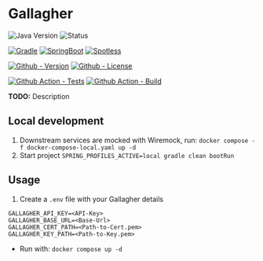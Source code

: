 # Gallagher

![Java Version](https://img.shields.io/badge/Temurin-21-green?style=flat-square&logo=eclipse-adoptium)
![Status](https://img.shields.io/badge/Status-Beta-yellowgreen?style=flat-square)

[![Gradle](https://img.shields.io/badge/Gradle-8.13.0-informational?style=flat-square&logo=gradle)](https://github.com/gradle/gradle)
[![SpringBoot](https://img.shields.io/badge/SpringBoot-3.4.3-informational?style=flat-square&logo=springboot)](https://github.com/spring-projects/spring-boot)
[![Spotless](https://img.shields.io/badge/Spotless-7.0.2-informational?style=flat-square)](https://github.com/diffplug/spotless)

[![Github - Version](https://img.shields.io/github/v/tag/Buried-In-Code/Gallagher?logo=Github&label=Version&style=flat-square)](https://github.com/Buried-In-Code/Gallagher/tags)
[![Github - License](https://img.shields.io/github/license/Buried-In-Code/Gallagher?logo=Github&label=License&style=flat-square)](https://opensource.org/licenses/MIT)

[![Github Action - Tests](https://img.shields.io/github/actions/workflow/status/Buried-In-Code/Gallagher/integration.yaml?branch=main&logo=githubactions&label=Tests&style=flat-square)](https://github.com/Buried-In-Code/Gallagher/actions/workflows/integration.yaml)
[![Github Action - Build](https://img.shields.io/github/actions/workflow/status/Buried-In-Code/Gallagher/deployment.yaml?branch=main&logo=githubactions&label=Build&style=flat-square)](https://github.com/Buried-In-Code/Gallagher/actions/workflows/deployment.yaml)

__TODO:__ Description

## Local development

1. Downstream services are mocked with Wiremock, run: `docker compose -f docker-compose-local.yaml up -d`
2. Start project `SPRING_PROFILES_ACTIVE=local gradle clean bootRun`

## Usage

1. Create a `.env` file with your Gallagher details
```dotenv
GALLAGHER_API_KEY=<API-Key>
GALLAGHER_BASE_URL=<Base-Url>
GALLAGHER_CERT_PATH=<Path-to-Cert.pem>
GALLAGHER_KEY_PATH=<Path-to-Key.pem>
```
 - Run with: `docker compose up -d`
